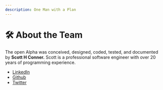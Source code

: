 ```yaml
---
description: One Man with a Plan
---
```


# 🛠 About the Team

The open Alpha was conceived, designed, coded, tested, and documented by **Scott H Conner.** Scott is a professional software engineer with over 20 years of programming experience.

* [LinkedIn](https://www.linkedin.com/in/connersc/)
* [Github](https://github.com/scotthconner)
* [Twitter](https://twitter.com/scotthconner)
